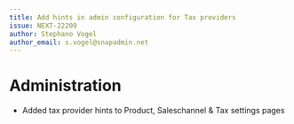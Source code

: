 ```yaml
---
title: Add hints in admin configuration for Tax providers
issue: NEXT-22209
author: Stephano Vogel
author_email: s.vogel@snapadmin.net
---
```

# Administration
* Added tax provider hints to Product, Saleschannel & Tax settings pages
